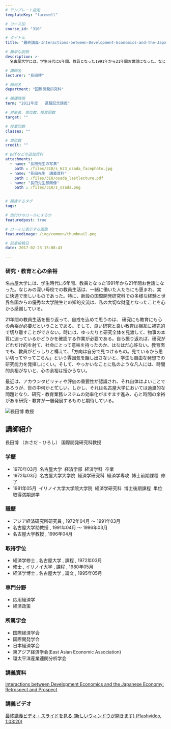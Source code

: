 ```yaml
---
# テンプレート指定
templateKey: "farewell"

# コースID
course_id: "310"

# タイトル
title: "最終講義-Interactions-between-Development-Economics-and-the-Japanese-Economy-:-Retrospect-and-Prospect（開発経済学と日本経済をめぐって：回顧と展望）"

# 簡単な説明
description: >-
  名古屋大学には、学生時代に6年間、教員となった1991年から21年間お世話になった。なじみの深い母校での教員生活は、一緒に働いた人たちにも恵まれ、実に快適で楽しいものであった。特に、新設の国際開発...

# 講師名
lecturer: "長田博"

# 部局名
department: "国際開発研究科"

# 開講時限
term: "2011年度	退職記念講義"

# 対象者、単位数、授業回数
target: ""

# 授業回数
classes: ""

# 単位数
credit: ""

# pdfなどの追加資料
attachments: 
  - name: "長田先生の写真" 
    path : /files/310/s_H23_osada_facephoto.jpg
  - name: "長田先生　講義資料" 
    path : /files/310/osada_lastlecture.pdf
  - name: "長田先生顔画像" 
    path : /files/310/s_osada.png


# 関連するタグ
tags:

# 色付けのロールにするか
featuredpost: true

# ロールに表示する画像
featuredimage: /img/common/thumbnail.png

# 記事投稿日
date: 2017-02-23 15:08:43

---
```

### 研究・教育と心の余裕 

名古屋大学には、学生時代に6年間、教員となった1991年から21年間お世話になった。なじみの深い母校での教員生活は、一緒に働いた人たちにも恵まれ、実に快適で楽しいものであった。特に、新設の国際開発研究科での多様な経験と世界各国からの優秀な大学院生との知的交流は、私の大切な財産となったことを心から感謝している。 

21年間の教員生活を振り返って、自戒を込めて思うのは、 研究にも教育にも心の余裕が必要だということである。そして、良い研究と良い教育は相互に補完的で切り離すことができない。時には、ゆったりと研究全体を見渡して、物事の本質に迫っているかどうかを確認する作業が必要である。自ら振り返れば、研究がどれだけ的を射て、社会にとって意味を持ったのか、はなはだ心許ない。教育面でも、教員がどっしりと構えて、「方向は自分で見つけるもの。見ているから思い切ってやってごらん」という雰囲気を醸し出さないと、学生も自由な発想での研究能力を発揮しにくい。そして、やっかいなことに私のような凡人には、時間的余裕がないと、心の余裕は授からない。 

最近は、アカウンタビリティや評価の重要性が認識され、それ自体はよいことであろうが、世の中何かと忙しい。しかし、それは名古屋大学においては過渡的な問題となり、研究・教育業務システムの効率化がますます進み、心と時間の余裕がある研究・教育が一層発展するものと期待している。

![長田博 教授](/files/310/s_osada.png) 
## 講師紹介

長田博 （おさだ・ひろし） 国際開発研究科教授 

### 学歴

  * 1970年03月  名古屋大学  経済学部  経済学科  卒業
  * 1972年03月  名古屋大学大学院  経済学研究科  経済学専攻  博士前期課程  修了
  * 1981年05月  イリノイ大学大学院大学院  経済学研究科  博士後期課程  単位取得満期退学

### 職歴

  * アジア経済研究所研究員 , 1972年04月 〜 1991年03月
  * 名古屋大学助教授 , 1991年04月 〜 1996年03月
  * 名古屋大学教授 , 1996年04月

### 取得学位

  * 経済学修士 , 名古屋大学 , 課程 , 1972年03月
  * 修士 , イリノイ大学 , 課程 , 1980年05月
  * 経済学博士 , 名古屋大学 , 論文 , 1995年05月

### 専門分野

  * 応用経済学
  * 経済政策

### 所属学会

  * 国際経済学会
  * 国際開発学会
  * 日本経済学会
  * 東アジア経済学会(East Asian Economic Association)
  * 環太平洋産業連関分析学会
### 講義資料


[ Interactions between Development Economics and the Japanese Economy: Retrospect and Prospect ](/files/310/osada_lastlecture.pdf) 

### 講義ビデオ


[ 最終講義ビデオ・スライドを見る (新しいウィンドウが開きます) (Flashvideo, 1:03:20)](http://ocw.nagoya-u.jp/resource/2011_lastlecture_osada/)